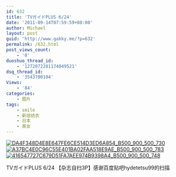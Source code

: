 ```yaml
---
id: 632
title: 'TVガイドPLUS 6/24'
date: '2011-09-14T07:59:59+08:00'
author: Michael
layout: post
guid: 'http://www.gakky.me/?p=632'
permalink: /632.html
post_views_count:
    - '0'
duoshuo_thread_id:
    - '1272072281174049521'
dsq_thread_id:
    - '3543700104'
Views:
    - '84'
categories:
    - 图片
tags:
    - smile
    - 新垣结衣
    - 日本
    - 美女
---
```


[![DA4F348D4E8E647FE6CE514D3ED6A854_B500_900_500_730](http://www.yui-aragaki.org/wp-content/uploads/img/DA4F348D4E8E647FE6CE514D3ED6A854_B500_900_500_730.jpeg)](http://www.yui-aragaki.org/wp-content/uploads/img/DA4F348D4E8E647FE6CE514D3ED6A854_B1280_1280_700_1023.jpeg) [![A37BC4E0C96C55E401BA02FAA518E9AE_B500_900_500_783](http://www.yui-aragaki.org/wp-content/uploads/img/A37BC4E0C96C55E401BA02FAA518E9AE_B500_900_500_783.jpeg)](http://www.yui-aragaki.org/wp-content/uploads/img/A37BC4E0C96C55E401BA02FAA518E9AE_B1280_1280_653_1023.jpeg) [![416547727C679D51FA7AEE974B9398A4_B500_900_500_748](http://www.yui-aragaki.org/wp-content/uploads/img/416547727C679D51FA7AEE974B9398A4_B500_900_500_748.jpeg)](http://www.yui-aragaki.org/wp-content/uploads/img/416547727C679D51FA7AEE974B9398A4_B1280_1280_683_1023.jpeg)

TVガイドPLUS 6/24 【杂志自扫3P】感谢百度贴吧hydetetsu99的扫描